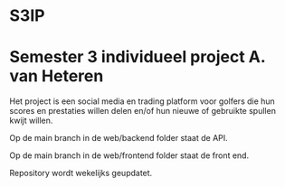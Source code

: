 # S3IP
<h1> Semester 3 individueel project A. van Heteren </h1>

 Het project is een social media en trading platform voor golfers die hun scores en prestaties willen delen en/of hun nieuwe of gebruikte spullen kwijt willen. 

Op de main branch in de web/backend folder staat de API.

Op de main branch in de web/frontend folder staat de front end.

Repository wordt wekelijks geupdatet.
